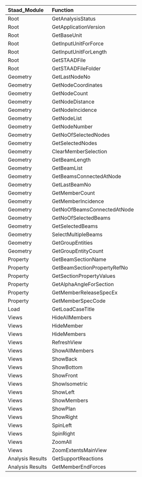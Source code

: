 | Staad_Module     | Function                    |
|:-----------------|:----------------------------|
| Root             | GetAnalysisStatus           |
| Root             | GetApplicationVersion       |
| Root             | GetBaseUnit                 |
| Root             | GetInputUnitForForce        |
| Root             | GetInputUnitForLength       |
| Root             | GetSTAADFile                |
| Root             | GetSTAADFileFolder          |
| Geometry         | GetLastNodeNo               |
| Geometry         | GetNodeCoordinates          |
| Geometry         | GetNodeCount                |
| Geometry         | GetNodeDistance             |
| Geometry         | GetNodeIncidence            |
| Geometry         | GetNodeList                 |
| Geometry         | GetNodeNumber               |
| Geometry         | GetNoOfSelectedNodes        |
| Geometry         | GetSelectedNodes            |
| Geometry         | ClearMemberSelection        |
| Geometry         | GetBeamLength               |
| Geometry         | GetBeamList                 |
| Geometry         | GetBeamsConnectedAtNode     |
| Geometry         | GetLastBeamNo               |
| Geometry         | GetMemberCount              |
| Geometry         | GetMemberIncidence          |
| Geometry         | GetNoOfBeamsConnectedAtNode |
| Geometry         | GetNoOfSelectedBeams        |
| Geometry         | GetSelectedBeams            |
| Geometry         | SelectMultipleBeams         |
| Geometry         | GetGroupEntities            |
| Geometry         | GetGroupEntityCount         |
| Property         | GetBeamSectionName          |
| Property         | GetBeamSectionPropertyRefNo |
| Property         | GetSectionPropertyValues    |
| Property         | GetAlphaAngleForSection     |
| Property         | GetMemberReleaseSpecEx      |
| Property         | GetMemberSpecCode           |
| Load             | GetLoadCaseTitle            |
| Views            | HideAllMembers              |
| Views            | HideMember                  |
| Views            | HideMembers                 |
| Views            | RefreshView                 |
| Views            | ShowAllMembers              |
| Views            | ShowBack                    |
| Views            | ShowBottom                  |
| Views            | ShowFront                   |
| Views            | ShowIsometric               |
| Views            | ShowLeft                    |
| Views            | ShowMembers                 |
| Views            | ShowPlan                    |
| Views            | ShowRight                   |
| Views            | SpinLeft                    |
| Views            | SpinRight                   |
| Views            | ZoomAll                     |
| Views            | ZoomExtentsMainView         |
| Analysis Results | GetSupportReactions         |
| Analysis Results | GetMemberEndForces          |